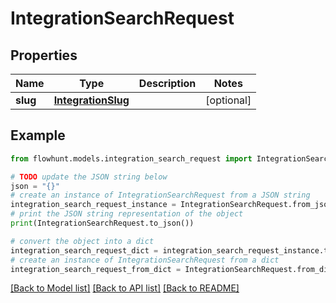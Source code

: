 # IntegrationSearchRequest


## Properties

Name | Type | Description | Notes
------------ | ------------- | ------------- | -------------
**slug** | [**IntegrationSlug**](IntegrationSlug.md) |  | [optional] 

## Example

```python
from flowhunt.models.integration_search_request import IntegrationSearchRequest

# TODO update the JSON string below
json = "{}"
# create an instance of IntegrationSearchRequest from a JSON string
integration_search_request_instance = IntegrationSearchRequest.from_json(json)
# print the JSON string representation of the object
print(IntegrationSearchRequest.to_json())

# convert the object into a dict
integration_search_request_dict = integration_search_request_instance.to_dict()
# create an instance of IntegrationSearchRequest from a dict
integration_search_request_from_dict = IntegrationSearchRequest.from_dict(integration_search_request_dict)
```
[[Back to Model list]](../README.md#documentation-for-models) [[Back to API list]](../README.md#documentation-for-api-endpoints) [[Back to README]](../README.md)


